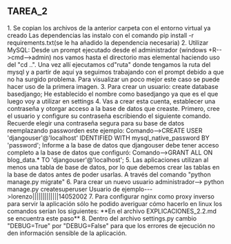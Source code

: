 <h2>TAREA_2</h2>
1. Se copian los archivos de la anterior carpeta con el entorno virtual ya creado
        Las dependencias las instalo con el comando pip install -r requirements.txt(se le ha añadido la dependencia necesaria)
2. Utilizar MySQL:
                Desde un prompt ejecutado desde el administrador (windows +R-->cmd-->admin) nos vamos hasta el directorio
        mas elemental haciendo uso del "cd ..". Una vez allí ejecutamos cd"ruta" donde tengamos la ruta del mysql y a partir de aquí ya seguimos trabajando con el prompt debido a que no ha surgido problema. Para visualizar un poco mejor este caso se puede hacer uso de la primera imagen.
3. Para crear un usuario: create database basedjango;
                                He establecido el nombre como basedjango ya que es el que luego voy a utilizar en settings
4. Vas a crear esta cuenta, establecer una contraseña y otorgar acceso a la base de datos que creaste. Primero, cree el usuario y configure su contraseña escribiendo el siguiente comando. Recuerde elegir una contraseña segura para su base de datos reemplazando passworden este ejemplo:
                Comando-->CREATE USER 'djangouser'@'localhost' IDENTIFIED WITH mysql_native_password BY 'password';
        Informe a la base de datos que djangouser debe tener acceso completo a la base de datos que configuró:
                Comando-->GRANT ALL ON blog_data.* TO 'djangouser'@'localhost';
5. Las aplicaciones utilizan al menos una tabla de base de datos, por lo que debemos crear las tablas en la base de datos antes de poder usarlas. A través del comando "python manage.py migrate"
6. Para crear un nuevo usuario administrador--> python manage.py createsuperuser
            Usuario de ejemplo--->lorenzo|||||||||||||14052002
7. Para configurar nginx como proxy inverso para servir la aplicación sólo he podido averiguar cómo hacerlo en linux los comandos serían los siguientes:
        **En el archivo  EXPLICACIONES_2.2.md se encuentra este paso**
8. Dentro del archivo settings.py cambio "DEBUG=True" por "DEBUG=False" para que los errores de ejecución no den información sensible de la aplicación.
